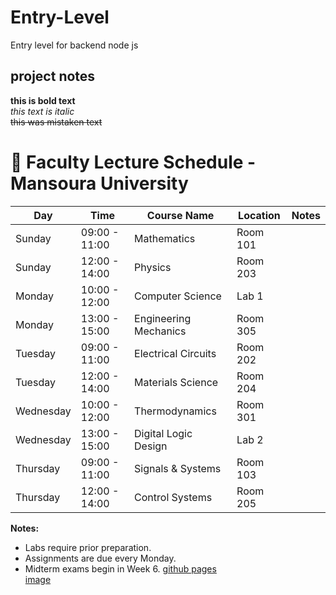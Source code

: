 # Entry-Level
Entry level for backend node js


## project notes
**this is bold text**\
_this text is italic_\
~~this was mistaken text~~

# 🏫 Faculty Lecture Schedule - Mansoura University

| Day       | Time         | Course Name                 | Location          | Notes |
|-----------|------------|----------------------------|------------------|-------|
| Sunday    | 09:00 - 11:00 | Mathematics                | Room 101         |       |
| Sunday    | 12:00 - 14:00 | Physics                    | Room 203         |       |
| Monday    | 10:00 - 12:00 | Computer Science           | Lab 1            |       |
| Monday    | 13:00 - 15:00 | Engineering Mechanics      | Room 305         |       |
| Tuesday   | 09:00 - 11:00 | Electrical Circuits        | Room 202         |       |
| Tuesday   | 12:00 - 14:00 | Materials Science          | Room 204         |       |
| Wednesday | 10:00 - 12:00 | Thermodynamics             | Room 301         |       |
| Wednesday | 13:00 - 15:00 | Digital Logic Design       | Lab 2            |       |
| Thursday  | 09:00 - 11:00 | Signals & Systems         | Room 103         |       |
| Thursday  | 12:00 - 14:00 | Control Systems           | Room 205         |       |

**Notes:**
- Labs require prior preparation.
- Assignments are due every Monday.
- Midterm exams begin in Week 6.
[github pages](pages.github.com)\
[image](https://myoctocat.com/assets/images/base-octocat.svg)
